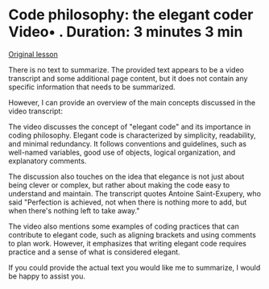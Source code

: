 # Code philosophy: the elegant coder Video• . Duration: 3 minutes 3 min

[Original lesson](https://www.coursera.org/learn/uol-introduction-to-programming-1/lecture/K6c0Y/code-philosophy-the-elegant-coder)

There is no text to summarize. The provided text appears to be a video transcript and some additional page content, but it does not contain any specific information that needs to be summarized.

However, I can provide an overview of the main concepts discussed in the video transcript:

The video discusses the concept of "elegant code" and its importance in coding philosophy. Elegant code is characterized by simplicity, readability, and minimal redundancy. It follows conventions and guidelines, such as well-named variables, good use of objects, logical organization, and explanatory comments.

The discussion also touches on the idea that elegance is not just about being clever or complex, but rather about making the code easy to understand and maintain. The transcript quotes Antoine Saint-Exupery, who said "Perfection is achieved, not when there is nothing more to add, but when there's nothing left to take away."

The video also mentions some examples of coding practices that can contribute to elegant code, such as aligning brackets and using comments to plan work. However, it emphasizes that writing elegant code requires practice and a sense of what is considered elegant.

If you could provide the actual text you would like me to summarize, I would be happy to assist you.

